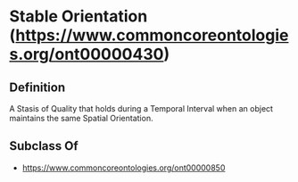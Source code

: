 # Stable Orientation (https://www.commoncoreontologies.org/ont00000430)

## Definition
A Stasis of Quality that holds during a Temporal Interval when an object maintains the same Spatial Orientation.

## Subclass Of
- https://www.commoncoreontologies.org/ont00000850

